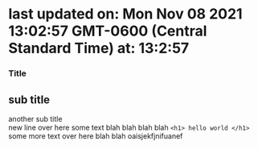 # last updated on: Mon Nov 08 2021 13:02:57 GMT-0600 (Central Standard Time) at: 13:2:57 
 ### Title 
 ## sub title 
 another sub title  
 new line over here some text blah blah blah blah 
 ``` <h1> hello world </h1> ``` 
 some more text over here blah blah oaisjekfjnifuanef